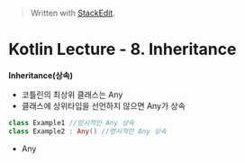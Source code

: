 


> Written with [StackEdit](https://stackedit.io/).
# Kotlin Lecture - 8. Inheritance

**Inheritance(상속)**
- 코틀린의 최상위 클래스는 Any
- 클래스에 상위타입을 선언하지 않으면 Any가 상속
```kotlin
class Example1 //암시적인 Any 상속
class Example2 : Any() //명시적인 Any 상속
```

- Any
<!--stackedit_data:
eyJoaXN0b3J5IjpbMTkxNTA0NjEwMCwtMTY1NzUxODUyMV19
-->